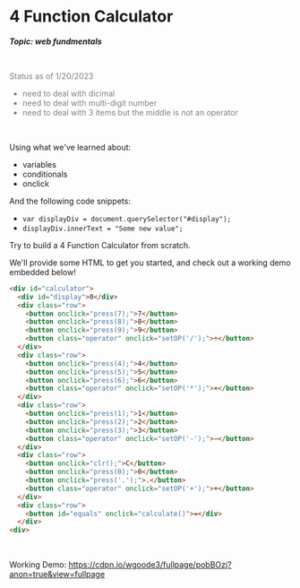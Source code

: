# 4 Function Calculator

<strong><em>Topic: web fundmentals</em></strong>

<br/>

<div style="color:grey">
<p>Status as of 1/20/2023<p>
  <ul>
    <li>need to deal with dicimal</li>
    <li>need to deal with multi-digit number</li>
    <li>need to deal with 3 items but the middle is not an operator</li>
  </ul>
</div>

<br/>

Using what we've learned about:

- variables
- conditionals
- onclick

And the following code snippets:

- `var displayDiv = document.querySelector("#display");`
- `displayDiv.innerText = "Some new value";`

Try to build a 4 Function Calculator from scratch.

We'll provide some HTML to get you started, and check out a working demo embedded below!

```html
<div id="calculator">
  <div id="display">0</div>
  <div class="row">
    <button onclick="press(7);">7</button>
    <button onclick="press(8);">8</button>
    <button onclick="press(9);">9</button>
    <button class="operator" onclick="setOP('/');">÷</button>
  </div>
  <div class="row">
    <button onclick="press(4);">4</button>
    <button onclick="press(5);">5</button>
    <button onclick="press(6);">6</button>
    <button class="operator" onclick="setOP('*');">×</button>
  </div>
  <div class="row">
    <button onclick="press(1);">1</button>
    <button onclick="press(2);">2</button>
    <button onclick="press(3);">3</button>
    <button class="operator" onclick="setOP('-');">−</button>
  </div>
  <div class="row">
    <button onclick="clr();">C</button>
    <button onclick="press(0);">0</button>
    <button onclick="press('.');">.</button>
    <button class="operator" onclick="setOP('+');">+</button>
  </div>
  <div class="row">
    <button id="equals" onclick="calculate()">=</div>
  </div>
<div>
```

<br/>

Working Demo:
https://cdpn.io/wgoode3/fullpage/pobBOzj?anon=true&view=fullpage

